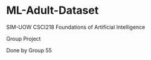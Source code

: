 # ML-Adult-Dataset

SIM-UOW 
CSCI218 Foundations of Artificial Intelligence

Group Project

Done by Group 55
